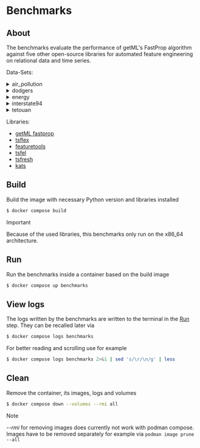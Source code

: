# Benchmarks

## About

The benchmarks evaluate the performance of getML's FastProp algorithm against five other open-source libraries for automated feature engineering on relational data and time series.

Data-Sets:

<details>
  <summary>air_pollution</summary>

  The dataset contains hourly data on air pollution and weather in Beijing, China. The challenge is to predict the pm2.5 concentration for the next hour.

  S. De Vito, E. Massera, M. Piga, L. Martinotto, and G. Di Francia,“On field calibration of an electronic nose for benzene estimation in an urban pollution monitoring scenario,” Sensors and Actuators B: Chemical, vol. 129, no. 2, pp. 750–757, 2008. [Online]. Available: https://www.sciencedirect.com/science/article/pii/S0925400507007691

  A detailed demonstration of how to handle this data-set can be found in the [getML-demo repository](https://github.com/getml/getml-demo?tab=readme-ov-file#descriptions)
</details>
<details>
  <summary>dodgers</summary>

  The dataset contains five-minute measurements of traffic near Los Angeles. The traffic volume can be affected by a game hosted by the LA Dodgers in the nearby stadium, but not to the extent that it is very obvious to spot such an event in the data. The LA Dodgers are a popular baseball team from Los Angeles.  The challenge is to predict the traffic volume for the next five-minute interval.

  A. Ihler, J. Hutchins, and P. Smyth, “Adaptive event detection with time-varying poisson processes,” in Proceedings of the 12th ACM SIGKDD international conference on Knowledge discovery and data mining, 2006, pp. 207–216.

  A detailed demonstration of how to handle this data-set can be found in the [getML-demo repository](https://github.com/getml/getml-demo?tab=readme-ov-file#descriptions)
</details>
<details>
  <summary>energy</summary>

  The dataset contains measurements of the electricity consumption of a single household in ten-minute-intervals. The challenge is to predict the energy consumption of all household appliances for the next ten-minute interval.
</details>
<details>
  <summary>interstate94</summary>

  The dataset contains hourly data on traffic volume on the Interstate 94 from Minneapolis to StPaul. The challenge is to predict the traffic volume for the next hour.

  A detailed demonstration of how to handle this data-set can be found in the [getML-demo repository](https://github.com/getml/getml-demo?tab=readme-ov-file#descriptions)
</details>
<details>
  <summary>tetouan</summary>

  The dataset contains the electricity consumption of three different zones in Tetouan City, north Morocco measured in ten-minute intervals. The challenge is to predict the electricity consumption in Zone 1 for the next ten-minute interval.

  A. Salam and A. El Hibaoui, “Comparison of machine learning algorithms for the power consumption prediction:-case study of tetouan city–,” in 2018 6th International Renewable and Sustainable Energy Conference (IRSEC). IEEE, 2018, pp. 1–5.
</details>

Libraries:

* [getML fastprop](https://getml.com/latest/user_guide/concepts/feature_engineering/#feature-engineering-algorithms-fastprop)
* [tsflex](https://github.com/predict-idlab/tsflex)
* [featuretools](https://www.featuretools.com)
* [tsfel](https://github.com/fraunhoferportugal/tsfel)
* [tsfresh](https://github.com/blue-yonder/tsfresh)
* [kats](https://github.com/facebookresearch/Kats)

## Build

Build the image with necessary Python version and libraries installed

```bash
$ docker compose build
```

> [!IMPORTANT]
> Because of the used libraries, this benchmarks only run on the x86_64 architecture.

## Run

Run the benchmarks inside a container based on the build image

```bash
$ docker compose up benchmarks
```

## View logs

The logs written by the benchmarks are written to the terminal in the [Run](#run) step. They can be recalled later via

```bash
$ docker compose logs benchmarks
```

For better reading and scrolling use for example

```bash
$ docker compose logs benchmarks 2>&1 | sed 's/\r/\n/g' | less
```

## Clean

Remove the container, its images, logs and volumes

```bash
$ docker compose down --volumes --rmi all
```

> [!NOTE]
> *--rmi* for removing images does currently not work with podman compose.
> Images have to be removed separately for example via `podman image prune --all`
